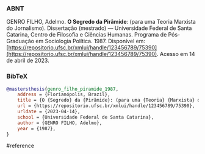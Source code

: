 ### ABNT
GENRO FILHO, Adelmo. **O Segredo da Pirâmide**: (para uma Teoria Marxista do Jornalismo). Dissertação (mestrado) — Universidade Federal de Santa Catarina, Centro de Filosofia e Ciências Humanas. Programa de Pós-Graduação em Sociologia Política. 1987. Disponível em: [https://repositorio.ufsc.br/xmlui/handle/123456789/75390](https://repositorio.ufsc.br/xmlui/handle/123456789/75390). Acesso em 14 de abril de 2023.

### BibTeX
```bibtex
@mastersthesis{genro_filho_piramide_1987,
	address = {Florianópolis, Brazil},
	title = {O {Segredo} da {Pirâmide}: (para uma {Teoria} {Marxista} do {Jornalismo})},
	url = {https://repositorio.ufsc.br/xmlui/handle/123456789/75390},
	urldate = {2023-04-14},
	school = {Universidade Federal de Santa Catarina},
	author = {GENRO FILHO, Adelmo},
	year = {1987},
}
```

#reference